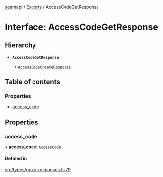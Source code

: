 [seamapi](../README.md) / [Exports](../modules.md) / AccessCodeGetResponse

# Interface: AccessCodeGetResponse

## Hierarchy

- **`AccessCodeGetResponse`**

  ↳ [`AccessCodeCreateResponse`](AccessCodeCreateResponse.md)

## Table of contents

### Properties

- [access\_code](AccessCodeGetResponse.md#access_code)

## Properties

### access\_code

• **access\_code**: [`AccessCode`](../modules.md#accesscode)

#### Defined in

[src/types/route-responses.ts:79](https://github.com/seamapi/javascript/blob/main/src/types/route-responses.ts#L79)
